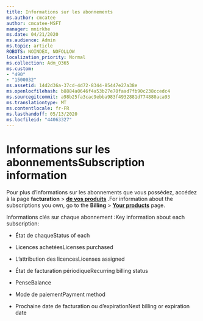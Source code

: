 ```yaml
---
title: Informations sur les abonnements
ms.author: cmcatee
author: cmcatee-MSFT
manager: mnirkhe
ms.date: 04/21/2020
ms.audience: Admin
ms.topic: article
ROBOTS: NOINDEX, NOFOLLOW
localization_priority: Normal
ms.collection: Adm_O365
ms.custom:
- "490"
- "1500032"
ms.assetid: 14d2d36a-37cd-4d72-8344-85447e27a38e
ms.openlocfilehash: b8884a0646f4a53b27e70faad7fb90c238ccedc4
ms.sourcegitcommit: a98b25fa3cac9ebba983f4932881d774880aca93
ms.translationtype: MT
ms.contentlocale: fr-FR
ms.lasthandoff: 05/13/2020
ms.locfileid: "44063327"
---
```

# <a name="subscription-information"></a><span data-ttu-id="4f75a-102">Informations sur les abonnements</span><span class="sxs-lookup"><span data-stu-id="4f75a-102">Subscription information</span></span>

<span data-ttu-id="4f75a-103">Pour plus d’informations sur les abonnements que vous possédez, accédez à la page **facturation** \> **[de vos produits](https://go.microsoft.com/fwlink/p/?linkid=842054)** .</span><span class="sxs-lookup"><span data-stu-id="4f75a-103">For information about the subscriptions you own, go to the **Billing** \> **[Your products](https://go.microsoft.com/fwlink/p/?linkid=842054)** page.</span></span>
  
<span data-ttu-id="4f75a-104">Informations clés sur chaque abonnement :</span><span class="sxs-lookup"><span data-stu-id="4f75a-104">Key information about each subscription:</span></span>
  
- <span data-ttu-id="4f75a-105">État de chaque</span><span class="sxs-lookup"><span data-stu-id="4f75a-105">Status of each</span></span>

- <span data-ttu-id="4f75a-106">Licences achetées</span><span class="sxs-lookup"><span data-stu-id="4f75a-106">Licenses purchased</span></span>

- <span data-ttu-id="4f75a-107">L’attribution des licences</span><span class="sxs-lookup"><span data-stu-id="4f75a-107">Licenses assigned</span></span>

- <span data-ttu-id="4f75a-108">État de facturation périodique</span><span class="sxs-lookup"><span data-stu-id="4f75a-108">Recurring billing status</span></span>

- <span data-ttu-id="4f75a-109">Pense</span><span class="sxs-lookup"><span data-stu-id="4f75a-109">Balance</span></span>

- <span data-ttu-id="4f75a-110">Mode de paiement</span><span class="sxs-lookup"><span data-stu-id="4f75a-110">Payment method</span></span>

- <span data-ttu-id="4f75a-111">Prochaine date de facturation ou d’expiration</span><span class="sxs-lookup"><span data-stu-id="4f75a-111">Next billing or expiration date</span></span>